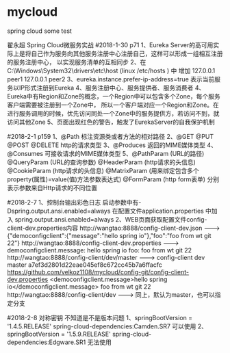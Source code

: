 # mycloud
spring cloud some test

翟永超 Spring Cloud微服务实战
#2018-1-30  p71
1、Eureka Server的高可用实际上是将自己作为服务向其他服务注册中心注册自己，这样可以形成一组相互注册的服务注册中心，
    以实现服务清单的互相同步
2、在 C:\Windows\System32\drivers\etc\host (linux /etc/hosts ) 中 增加 127.0.0.1 peer1 127.0.0.1 peer2
3、eureka.instance.prefer-ip-address=true 表示当前服务以IP形式注册到Eureka
4、服务注册中心、服务提供者、服务消费者
4、Eureka中有Region和Zone的概念，一个Region中可以包含多个Zone，每个服务客户端需要被注册到一个Zone中，
    所以一个客户端对应一个Region和Zone。在进行服务调用的时候，优先访问同处一个Zone中的服务提供方，若访问不到，就访问其他Zone
5、页面出现红色的警告，触发了EurekaServer的自我保护机制


#2018-2-1  p159
1、@Path 标注资源类或者方法的相对路径
2、@GET @PUT @POST @DELETE  http的请求类型
3、@Produces 返回的MIME媒体类型
4、@Consumes 可接收请求的MIME媒体类型
5、@PathParam (URL的路径) @QueryParam (URL的查询参数)
    @HeaderParam (http请求的头信息) @CookieParam (http请求的头信息)
    @MatrixParam (用来绑定包含多个property(属性)=value(值)方法参数表达式)
    @FormParam   (http form表单)
    分别表示参数来自Http请求的不同位置


#2018-2-7
1、控制台输出彩色日志
启动参数中有-Dspring.output.ansi.enabled=always  在配置文件application.properties 中加入 spring.output.ansi.enabled=always
2、WEB页面获取配置文件config-client-dev.properties内容
    http://wangtao:8888/config-client-dev.json          ---> {"democonfigclient":{"message":"hello spring io"},"foo":"foo from wt git 22"}
    http://wangtao:8888/config-client-dev.properties    --->  democonfigclient.message: hello spring io
                                                              foo: foo from wt git 22
    http://wangtao:8888/config-client/dev/master        ---> <Environment>
                                                             <name>config-client</name>
                                                             <profiles>
                                                             <profiles>dev</profiles>
                                                             </profiles>
                                                             <label>master</label>
                                                             <version>a7ef3d2801d22eae045ef8c672cc45b7a6ffacfc</version>
                                                             <state/>
                                                             <propertySources>
                                                             <propertySources>
                                                             <name>
                                                             https://github.com/velkoz1108/mycloud/config-git/config-client-dev.properties
                                                             </name>
                                                             <source>
                                                             <democonfigclient.message>hello spring io</democonfigclient.message>
                                                             <foo>foo from wt git 22</foo>
                                                             </source>
                                                             </propertySources>
                                                             </propertySources>
                                                             </Environment>
    http://wangtao:8888/config-client/dev             --->   同上，默认为master，也可以指定分支

#2018-2-8 对称密钥 不知道是不是版本问题
1、springBootVersion = '1.4.5.RELEASE' spring-cloud-dependencies:Camden.SR7 可以使用
2、springBootVersion = '1.5.9.RELEASE' spring-cloud-dependencies:Edgware.SR1 无法使用